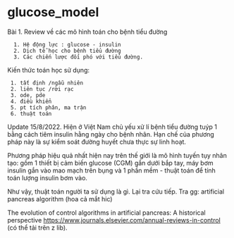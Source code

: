 # glucose_model

Bài 1. Review về các mô hình toán cho bệnh tiểu đường
  
      1. Hệ động lực : glucose - insulin
      2. Dịch tễ học cho bệnh tiểu đường
      3. Các chiến lược đối phó với tiểu đường.
      
Kiến thức toán học sử dụng:
     
     1. tất định /ngẫu nhiên
     2. liên tục /rời rạc
     3. ode, pde
     4. điều khiển
     5. pt tích phân, ma trận
     6. thuật toán
Update 15/8/2022.
Hiện ở Việt Nam chủ yếu xử lí bệnh tiểu đường tuýp 1 bằng cách tiêm insulin hằng ngày cho
bệnh nhân. Hạn chế của phương pháp này là sự kiểm soát đường huyết chưa thực sự linh hoạt.

Phương pháp hiệu quả nhất hiện nay trên thế giới là mô hình tuyến tụy nhân tạo:
gồm 1 thiết bị cảm biến glucose (CGM) gắn dưới bắp tay, máy bơm insulin gắn vào mao mạch 
trên bụng và 1 phần mềm - thuật toán để tính toán lượng insulin bơm vào.


Như vậy, thuật toán người ta sử dụng là gì. Lại tra cứu tiếp.
Tra gg: artificial pancreas algorithm
(hoa cả mắt hic)

The evolution of control algorithms in artificial pancreas: A historical perspective
https://www.journals.elsevier.com/annual-reviews-in-control (có thể tải trên z lib).
 
 
 
 
